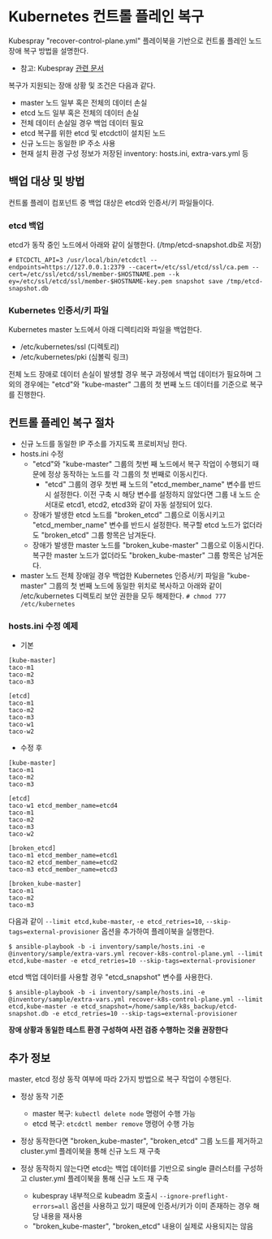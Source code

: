 # Kubernetes 컨트롤 플레인 복구

Kubespray "recover\-control\-plane.yml" 플레이북을 기반으로 컨트롤 플레인 노드 장애 복구 방법을 설명한다.
* 참고: Kubespray [관련 문서](https://github.com/kubernetes-sigs/kubespray/blob/master/docs/recover-control-plane.md)

복구가 지원되는 장애 상황 및 조건은 다음과 같다.
* master 노드 일부 혹은 전체의 데이터 손실
* etcd 노드 일부 혹은 전체의 데이터 손실 
* 전체 데이터 손실일 경우 백업 데이터 필요
* etcd 복구를 위한 etcd 및 etcdctl이 설치된 노드
* 신규 노드는 동일한 IP 주소 사용
* 현재 설치 환경 구성 정보가 저장된 inventory: hosts.ini, extra-vars.yml 등

## 백업 대상 및 방법
컨트롤 플레이 컴포넌트 중 백업 대상은 etcd와 인증서/키 파일들이다.

### etcd 백업
etcd가 동작 중인 노드에서 아래와 같이 실행한다. (/tmp/etcd-snapshot.db로 저장)
```
# ETCDCTL_API=3 /usr/local/bin/etcdctl --endpoints=https://127.0.0.1:2379 --cacert=/etc/ssl/etcd/ssl/ca.pem --cert=/etc/ssl/etcd/ssl/member-$HOSTNAME.pem --k
ey=/etc/ssl/etcd/ssl/member-$HOSTNAME-key.pem snapshot save /tmp/etcd-snapshot.db
```

### Kubernetes 인증서/키 파일
Kubernetes master 노드에서 아래 디렉티리와 파일을 백업한다.
* /etc/kubernetes/ssl (디렉토리)
* /etc/kubernetes/pki (심볼릭 링크)

전체 노드 장애로 데이터 손실이 발생할 경우 복구 과정에서 백업 데이터가 필요하며 그 외의 경우에는 "etcd"와 "kube-master" 그룹의 첫 번째 노드 데이터를 기준으로 복구를 진행한다.

## 컨트롤 플레인 복구 절차

* 신규 노드를 동일한 IP 주소를 가지도록 프로비저닝 한다.
* hosts.ini 수정
  * "etcd"와 "kube-master" 그룹의 첫번 째 노드에서 복구 작업이 수행되기 때문에 정상 동작하는 노드를 각 그룹의 첫 번째로 이동시킨다.
    * "etcd" 그룹의 경우 첫번 째 노드의 "etcd\_member\_name" 변수를 반드시 설정한다. 이전 구축 시 해당 변수를 설정하지 않았다면 그룹 내 노드 순서대로 etcd1, etcd2, etcd3와 같이 자동 설정되어 있다.
  * 장애가 발생한 etcd 노드를 "broken_etcd" 그룹으로 이동시키고 "etcd\_member\_name" 변수를 반드시 설정한다. 복구할 etcd 노드가 없더라도 "broken_etcd" 그룹 항목은 남겨둔다.
  * 장애가 발생한 master 노드를 "broken\_kube-master" 그룹으로 이동시킨다. 복구한 master 노드가 없더라도 "broken\_kube-master" 그룹 항목은 남겨둔다.
* master 노드 전체 장애일 경우 백업한 Kubernetes 인증서/키 파일을 "kube-master" 그룹의 첫 번째 노드에 동일한 위치로 복사하고 아래와 같이 /etc/kubernetes 디렉토리 보안 권한을 모두 해제한다.  `# chmod 777 /etc/kubernetes`

### hosts.ini 수정 예제
* 기본
```
[kube-master]
taco-m1
taco-m2
taco-m3

[etcd]
taco-m1
taco-m2
taco-m3
taco-w1
taco-w2
```

* 수정 후
```
[kube-master]
taco-m1
taco-m2
taco-m3

[etcd]
taco-w1 etcd_member_name=etcd4
taco-m1
taco-m2
taco-m3
taco-w2

[broken_etcd]
taco-m1 etcd_member_name=etcd1
taco-m2 etcd_member_name=etcd2
taco-m3 etcd_member_name=etcd3

[broken_kube-master]
taco-m1
taco-m2
taco-m3
```
다음과 같이 ```--limit etcd,kube-master```, ```-e etcd_retries=10```, ```--skip-tags=external-provisioner``` 옵션을 추가하여 플레이북을 실행한다.
```
$ ansible-playbook -b -i inventory/sample/hosts.ini -e @inventory/sample/extra-vars.yml recover-k8s-control-plane.yml --limit etcd,kube-master -e etcd_retries=10 --skip-tags=external-provisioner
```

etcd 백업 데이터를 사용할 경우 "etcd\_snapshot" 변수를 사용한다.
```
$ ansible-playbook -b -i inventory/sample/hosts.ini -e @inventory/sample/extra-vars.yml recover-k8s-control-plane.yml --limit etcd,kube-master -e etcd_snapshot=/home/sample/k8s_backup/etcd-snapshot.db -e etcd_retries=10 --skip-tags=external-provisioner
```

__장애 상황과 동일한 테스트 환경 구성하여 사전 검증 수행하는 것을 권장한다__

## 추가 정보
master, etcd 정상 동작 여부에 따라 2가지 방법으로 복구 작업이 수행된다.

* 정상 동작 기준
  * master 복구: ```kubectl delete node``` 명령어 수행 가능
  * etcd 복구: ```etcdctl member remove``` 명령어 수행 가능

* 정상 동작한다면 "broken\_kube-master", "broken\_etcd" 그룹 노드를 제거하고 cluster.yml 플레이북을 통해 신규 노드 재 구축
* 정상 동작하지 않는다면 etcd는 백업 데이터를 기반으로 single 클러스터를 구성하고 cluster.yml 플레이북을 통해 신규 노드 재 구축
  * kubespray 내부적으로 kubeadm 호출시 ```--ignore-preflight-errors=all``` 옵션을 사용하고 있기 때문에 인증서/키가 이미 존재하는 경우 해당 내용을 재사용
  * "broken\_kube-master", "broken\_etcd" 내용이 실제로 사용되지는 않음
